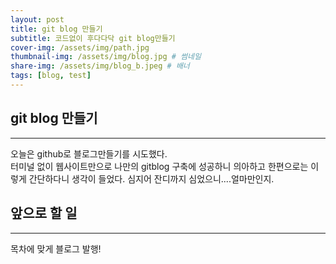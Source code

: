 ```yaml
---
layout: post
title: git blog 만들기
subtitle: 코드없이 후다다닥 git blog만들기
cover-img: /assets/img/path.jpg
thumbnail-img: /assets/img/blog.jpg # 썸네일
share-img: /assets/img/blog_b.jpeg # 배너
tags: [blog, test]
---
```


## git blog 만들기
---

오늘은 github로 블로그만들기를 시도했다.  
터미널 없이 웹사이트만으로 나만의 gitblog 구축에 성공하니 의아하고 한편으로는 이렇게 간단하다니 생각이 들었다.
심지어 잔디까지 심었으니....얼마만인지.

## 앞으로 할 일
---

목차에 맞게 블로그 발행!
